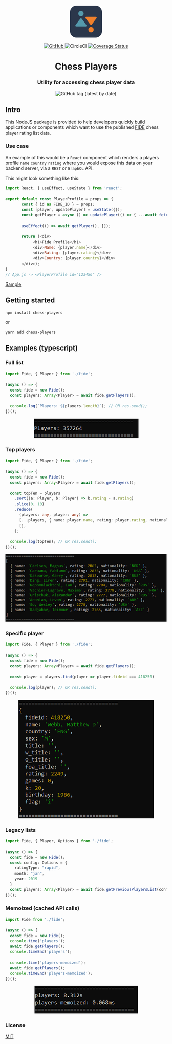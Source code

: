 <p align="center">
    <img
      alt="The Chess Centre"
      src="https://github.com/Chess-Centre/welcome/blob/master/img/bcc-dark-logo.png?raw=true"
      width="100"
    />
  <p align="center">
      <a href="https://github.com/chess-centre/welcome/blob/master/LICENSE">
        <img alt="GitHub" src="https://img.shields.io/github/license/chess-centre/welcome?style=flat">
      </a>
      <img alt="CircleCI" src="https://img.shields.io/circleci/build/github/chess-centre/chess-players/master">
      <a href='https://coveralls.io/github/chess-centre/chess-players?branch=master'><img src='https://coveralls.io/repos/github/chess-centre/chess-players/badge.svg?branch=master' alt='Coverage Status' />
      </a>
  </p>
  <h1 align="center"> Chess Players </h1>
</p>
<p align="center">
  <h3 align="center"> Utility for accessing chess player data </h3>
  <p align="center"><img alt="GitHub tag (latest by date)" src="https://img.shields.io/github/v/tag/chess-centre/chess-players"></p>
</p>

## Intro

This NodeJS package is provided to help developers quickly build applications or components which want to use the published [FIDE](https://ratings.fide.com/download_lists.phtml) chess player rating list data.

### Use case

An example of this would be a `React` component which renders a players profile `name` `country` `rating` where you would expose this data on your backend server, via a `REST` or `GraphQL` API.

This might look something like this:

```javascript
import React, { useEffect, useState } from 'react';

export default const PlayerProfile = props => {
       const { id as FIDE_ID } = props;
       const [player, updatePlayer] = useState({});
       const getPlayer = async () => updatePlayer(() => { ...await fetch(`/player/${FIDE_ID}`));
       
       useEffect(() => await getPlayer(), []);

       return (<div>
            <h1>Fide Profile</h1>
            <div>Name: {player.name}</div>
            <div>Rating: {player.rating}</div>
            <div>Country: {player.country}</div>
       </div>);
}
// App.js -> <PlayerProfile id="123456" />
```
[Sample](https://master.d3deu8tg7cyazb.amplifyapp.com/)


## Getting started

```
npm install chess-players
```
or 
```
yarn add chess-players
```


## Examples (typescript)
### Full list

```typescript
import Fide, { Player } from './fide';

(async () => {
  const fide = new Fide();
  const players: Array<Player> = await fide.getPlayers();

  console.log(`Players: ${players.length}`); // OR res.send();
})();
```

<p align="center">
    <img
      alt="player count"
      src="https://github.com/chess-centre/chess-players/blob/master/src/img/player-count.png?raw=true"
    />
</p>

### Top players

```typescript
import Fide, { Player } from './fide';

(async () => {
  const fide = new Fide();
  const players: Array<Player> = await fide.getPlayers();

  const topTen = players
    .sort((a: Player, b: Player) => b.rating - a.rating)
    .slice(0, 10)
    .reduce(
      (players: any, player: any) => 
      [...players, { name: player.name, rating: player.rating, nationality: player.country }],
      [],
    );

  console.log(topTen); // OR res.send();
})();
```

<p align="center">
    <img
      alt="player top ten"
      src="https://github.com/chess-centre/chess-players/blob/master/src/img/player-top-ten.png?raw=true"
    />
</p>

### Specific player

```typescript
import Fide, { Player } from './fide';

(async () => {
  const fide = new Fide();
  const players: Array<Player> = await fide.getPlayers();

  const player = players.find(player => player.fideid === 418250)

  console.log(player); // OR res.send();
})();
```

<p align="center">
    <img
      alt="player top ten"
      src="https://github.com/chess-centre/chess-players/blob/master/src/img/player.png?raw=true"
    />
</p>

### Legacy lists

```typescript
import Fide, { Player, Options } from './fide';

(async () => {
  const fide = new Fide();
  const config: Options = {
    ratingType: "rapid",
    month: "jan",
    year: 2019
  }
  const players: Array<Player> = await fide.getPreviousPlayersList(config);
})();
```


### Memoized (cached API calls)

```typescript
import Fide from './fide';

(async () => {
  const fide = new Fide();
  console.time('players');
  await fide.getPlayers();
  console.timeEnd('players');

  console.time('players-memoized');
  await fide.getPlayers();
  console.timeEnd('players-memoized');
})();
```

<p align="center">
    <img
      alt="player memoized"
      src="https://github.com/chess-centre/chess-players/blob/master/src/img/player-memoized.png?raw=true"
    />
</p>

### License

[MIT]('/../LICENSE) 

